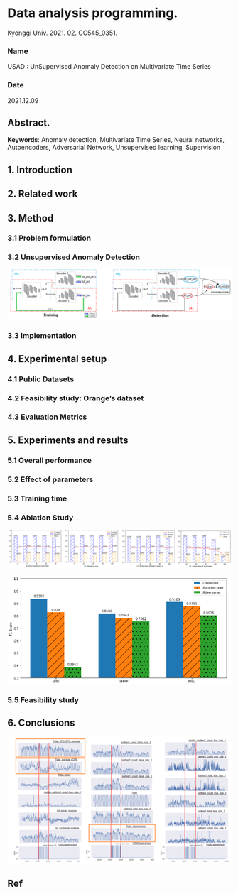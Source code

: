 # Data analysis programming.

Kyonggi Univ. 2021. 02. CC545_0351.

### Name

USAD : UnSupervised Anomaly Detection on Multivariate Time Series

### Date

2021.12.09

## Abstract.

**Keywords**: Anomaly detection, Multivariate Time Series, Neural networks, Autoencoders, Adversarial Network, Unsupervised learning, Supervision

## 1. Introduction

## 2. Related work

## 3. Method

### 3.1 Problem formulation

### 3.2 Unsupervised Anomaly Detection

![image-20211203034411882](USAD_IMG/image-20211203034411882.png)

### 3.3 Implementation

## 4. Experimental setup

### 4.1 Public Datasets

### 4.2 Feasibility study: Orange’s dataset

### 4.3 Evaluation Metrics

## 5. Experiments and results

### 5.1 Overall performance

### 5.2 Effect of parameters

### 5.3 Training time

### 5.4 Ablation Study

![image-20211203034318046](USAD_IMG/image-20211203034318046.png)

![image-20211203034334179](USAD_IMG/image-20211203034334179.png)

### 5.5 Feasibility study

## 6. Conclusions

![image-20211203034241730](USAD_IMG/image-20211203034241730.png)

## Ref

